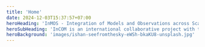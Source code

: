 ```yaml
---
title: 'Home'
date: 2024-12-03T15:37:57+07:00
heroHeading: 'InMOS - Integration of Models and Observations across Scales'
heroSubHeading: 'InCOM is an international collaborative project with the primary objective to produce a robust global synthesis of the cycling, redistribution and storage of carbon, O2, and heat in the ocean since pre-industrial times.'
heroBackground: 'images/ishan-seefromthesky-eWSh-bkaKU8-unsplash.jpg'
---
```

